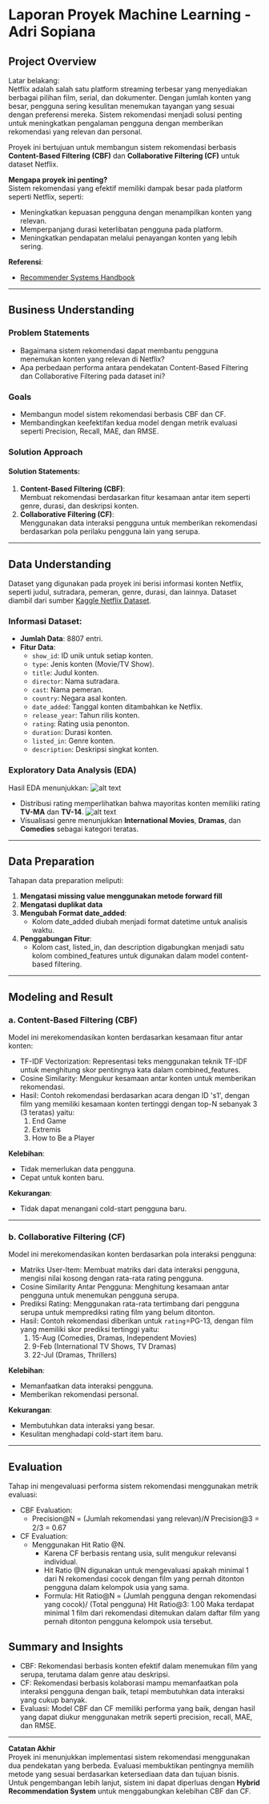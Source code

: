 # Laporan Proyek Machine Learning - Adri Sopiana

## Project Overview

Latar belakang:  
Netflix adalah salah satu platform streaming terbesar yang menyediakan berbagai pilihan film, serial, dan dokumenter. Dengan jumlah konten yang besar, pengguna sering kesulitan menemukan tayangan yang sesuai dengan preferensi mereka. Sistem rekomendasi menjadi solusi penting untuk meningkatkan pengalaman pengguna dengan memberikan rekomendasi yang relevan dan personal.  

Proyek ini bertujuan untuk membangun sistem rekomendasi berbasis **Content-Based Filtering (CBF)** dan **Collaborative Filtering (CF)** untuk dataset Netflix.  

**Mengapa proyek ini penting?**  
Sistem rekomendasi yang efektif memiliki dampak besar pada platform seperti Netflix, seperti:  
- Meningkatkan kepuasan pengguna dengan menampilkan konten yang relevan.
- Memperpanjang durasi keterlibatan pengguna pada platform.
- Meningkatkan pendapatan melalui penayangan konten yang lebih sering.

**Referensi**:  
- [Recommender Systems Handbook](https://link.springer.com/book/10.1007/978-1-4899-7637-6)  
---

## Business Understanding

### Problem Statements
- Bagaimana sistem rekomendasi dapat membantu pengguna menemukan konten yang relevan di Netflix?
- Apa perbedaan performa antara pendekatan Content-Based Filtering dan Collaborative Filtering pada dataset ini?

### Goals
- Membangun model sistem rekomendasi berbasis CBF dan CF.
- Membandingkan keefektifan kedua model dengan metrik evaluasi seperti Precision, Recall, MAE, dan RMSE.

### Solution Approach
#### Solution Statements:
1. **Content-Based Filtering (CBF)**:  
   Membuat rekomendasi berdasarkan fitur kesamaan antar item seperti genre, durasi, dan deskripsi konten.
2. **Collaborative Filtering (CF)**:  
   Menggunakan data interaksi pengguna untuk memberikan rekomendasi berdasarkan pola perilaku pengguna lain yang serupa.

---

## Data Understanding

Dataset yang digunakan pada proyek ini berisi informasi konten Netflix, seperti judul, sutradara, pemeran, genre, durasi, dan lainnya. Dataset diambil dari sumber [Kaggle Netflix Dataset]( https://www.kaggle.com/datasets/shivamb/netflix-shows).  

### Informasi Dataset:
- **Jumlah Data**: 8807 entri.
- **Fitur Data**:  
  - `show_id`: ID unik untuk setiap konten.
  - `type`: Jenis konten (Movie/TV Show).
  - `title`: Judul konten.
  - `director`: Nama sutradara.
  - `cast`: Nama pemeran.
  - `country`: Negara asal konten.
  - `date_added`: Tanggal konten ditambahkan ke Netflix.
  - `release_year`: Tahun rilis konten.
  - `rating`: Rating usia penonton.
  - `duration`: Durasi konten.
  - `listed_in`: Genre konten.
  - `description`: Deskripsi singkat konten.

### Exploratory Data Analysis (EDA)
Hasil EDA menunjukkan:
![alt text](https://github.com/Adri720S/SistemRekomendasiNetflix/blob/main/download.png?raw=true)
- Distribusi rating memperlihatkan bahwa mayoritas konten memiliki rating **TV-MA** dan **TV-14**.
![alt text](https://github.com/Adri720S/SistemRekomendasiNetflix/blob/main/download%20(2).png?raw=true)
- Visualisasi genre menunjukkan **International Movies**, **Dramas**, dan **Comedies** sebagai kategori teratas.

---

## Data Preparation

Tahapan data preparation meliputi:
1. **Mengatasi missing value menggunakan metode forward fill**
2. **Mengatasi duplikat data**
3. **Mengubah Format date_added**:
   - Kolom date_added diubah menjadi format datetime untuk analisis waktu.
4. **Penggabungan Fitur**:
   - Kolom cast, listed_in, dan description digabungkan menjadi satu kolom combined_features untuk digunakan dalam model content-based filtering.

---

## Modeling and Result

### a. Content-Based Filtering (CBF)
Model ini merekomendasikan konten berdasarkan kesamaan fitur antar konten:
- TF-IDF Vectorization: Representasi teks menggunakan teknik TF-IDF untuk menghitung skor pentingnya kata dalam combined_features.
- Cosine Similarity: Mengukur kesamaan antar konten untuk memberikan rekomendasi.
- Hasil: Contoh rekomendasi berdasarkan acara dengan ID 's1', dengan film yang memiliki kesamaan konten tertinggi dengan top-N sebanyak 3 (3 teratas)  yaitu:
  1. End Game  
  2. Extremis
  3. How to Be a Player  

**Kelebihan**:
- Tidak memerlukan data pengguna.
- Cepat untuk konten baru.  

**Kekurangan**:
- Tidak dapat menangani cold-start pengguna baru.

---

### b. Collaborative Filtering (CF)
Model ini merekomendasikan konten berdasarkan pola interaksi pengguna:
- Matriks User-Item: Membuat matriks dari data interaksi pengguna, mengisi nilai kosong dengan rata-rata rating pengguna.
- Cosine Similarity Antar Pengguna: Menghitung kesamaan antar pengguna untuk menemukan pengguna serupa.
- Prediksi Rating: Menggunakan rata-rata tertimbang dari pengguna serupa untuk memprediksi rating film yang belum ditonton.
- Hasil: Contoh rekomendasi diberikan untuk `rating`=PG-13, dengan film yang memiliki skor prediksi tertinggi yaitu:
  1. 15-Aug (Comedies, Dramas, Independent Movies)
  2. 9-Feb (International TV Shows, TV Dramas)
  3. 22-Jul (Dramas, Thrillers)

**Kelebihan**:
- Memanfaatkan data interaksi pengguna.
- Memberikan rekomendasi personal.  

**Kekurangan**:
- Membutuhkan data interaksi yang besar.
- Kesulitan menghadapi cold-start item baru.

---

## Evaluation

Tahap ini mengevaluasi performa sistem rekomendasi menggunakan metrik evaluasi:

- CBF Evaluation:
  - Precision@N = (Jumlah rekomendasi yang relevan)/𝑁
    Precision@3 = 2/3 = 0.67
- CF Evaluation:
  - Menggunakan Hit Ratio @N.
    - Karena CF berbasis rentang usia, sulit mengukur relevansi individual.
    - Hit Ratio @N digunakan untuk mengevaluasi apakah minimal 1 dari N rekomendasi cocok dengan film yang pernah ditonton pengguna dalam kelompok usia yang sama.
    - Formula:
      Hit Ratio@N = (Jumlah pengguna dengan rekomendasi yang cocok)/ (Total pengguna)
      Hit Ratio@3: 1.00
      Maka terdapat minimal 1 film dari rekomendasi ditemukan dalam daftar film yang pernah ditonton pengguna kelompok usia tersebut.
    
## Summary and Insights

- CBF: Rekomendasi berbasis konten efektif dalam menemukan film yang serupa, terutama dalam genre atau deskripsi.
- CF: Rekomendasi berbasis kolaborasi mampu memanfaatkan pola interaksi pengguna dengan baik, tetapi membutuhkan data interaksi yang cukup banyak.
- Evaluasi: Model CBF dan CF memiliki performa yang baik, dengan hasil yang dapat diukur menggunakan metrik seperti precision, recall, MAE, dan RMSE.

---

**Catatan Akhir**  
Proyek ini menunjukkan implementasi sistem rekomendasi menggunakan dua pendekatan yang berbeda. Evaluasi membuktikan pentingnya memilih metode yang sesuai berdasarkan ketersediaan data dan tujuan bisnis. Untuk pengembangan lebih lanjut, sistem ini dapat diperluas dengan **Hybrid Recommendation System** untuk menggabungkan kelebihan CBF dan CF.
